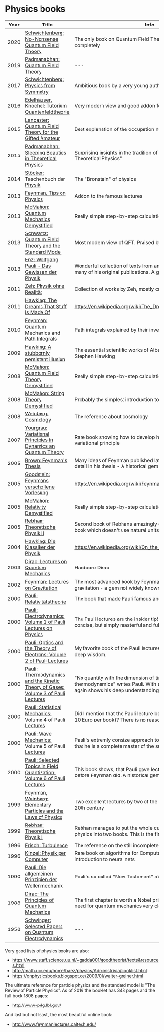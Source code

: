 #  Physics books

| Year | Title                                                                                                                                                                                   | Info                                                                                                                                                               |
|------|-----------------------------------------------------------------------------------------------------------------------------------------------------------------------------------------|--------------------------------------------------------------------------------------------------------------------------------------------------------------------|
| 2020 | [Schwichtenberg: No-Nonsense Quantum Field Theory](https://www.amazon.de/No-Nonsense-Quantum-Field-Theory-Student-Friendly/dp/3948763011/?tag=maierandi-21)                             | The only book on Quantum Field Theory I managed to read completely                                                                                                 |
| 2019 | [Padmanabhan: Quantum Field Theory](https://www.amazon.de/-/en/Thanu-Padmanabhan/dp/3319281712?tag=maierandi-21)                                                                        | ---                                                                                                                                                                |
| 2017 | [Schwichtenberg: Physics from Symmetry](https://www.amazon.de/Physics-Symmetry-Undergraduate-Lecture-Notes/dp/3319666304/?tag=maierandi-21)                                             | Ambitious book by a very young author.                                                                                                                             |
| 2016 | [Edelhäuser, Knochel: Tutorium Quantenfeldtheorie](https://www.amazon.de/Tutorium-Quantenfeldtheorie-wissen-wollten-bisher/dp/3642376754/?tag=maierandi-21)                             | Very modern view and good addon for students of QFT                                                                                                                |
| 2015 | [Lancaster: Quantum Field Theory for the Gifted Amateur](https://www.amazon.de/Quantum-Field-Theory-Gifted-Amateur/dp/019969933X/?tag=maierandi-21)                                     | Best explanation of the occupation number representation                                                                                                           |
| 2015 | [Padmanabhan: Sleeping Beauties in Theoretical Physics](https://www.amazon.de/Sleeping-Beauties-Theoretical-Physics-Padmanabhan/dp/B01FIW5TZU?tag=maierandi-21)                         | Surprising insights in the tradition of Peierls book "Surprises in Theoretical Physics"                                                                            |
| 2014 | [Stöcker: Taschenbuch der Physik](https://www.amazon.de/Taschenbuch-Physik-Horst-Stöcker/dp/3808556757/?tag=maierandi-21)                                                               | The "Bronstein" of physics                                                                                                                                         |
| 2013 | [Feynman, Tips on Physics](https://www.amazon.de/Feynmans-Tips-Physics-Reflections-Insights/dp/0465027970/?tag=maierandi-21)                                                            | Addon to the famous lectures                                                                                                                                       |
| 2013 | [McMahon: Quantum Mechanics Demystified](https://www.amazon.de/Quantum-Mechanics-Demystified-David-McMahon/dp/0071765638/?tag=maierandi-21)                                             | Really simple step-by-step calculations                                                                                                                            |
| 2013 | [Schwartz: Quantum Field Theory and the Standard Model](https://www.amazon.de/Quantum-Field-Theory-Standard-Model/dp/1107034736/?tag=maierandi-21)                                      | Most modern view of QFT. Praised by Edward Witten.                                                                                                                 |
| 2013 | [Enz: Wolfgang Pauli - Das Gewissen der Physik](https://www.amazon.de/Wolfgang-Pauli-Gewissen-Physik-German/dp/3322902714/?tag=maierandi-21)                                            | Wonderful collection of texts from and about Pauli. It includes many of his original publications. A gem!                                                          |
| 2011 | [Zeh: Physik ohne Realität](https://www.amazon.de/Physik-ohne-Realit%C3%A4t-Tiefsinn-Wahnsinn/dp/364221889X?tag=maierandi-21)                                                           | Collection of works by Zeh, mostly crackpot stuff                                                                                                                  |
| 2011 | [Hawking: The Dreams That Stuff Is Made Of](https://www.amazon.de/Dreams-That-Stuff-Made-Physics/dp/0762434341/?tag=maierandi-21)                                                       | https://en.wikipedia.org/wiki/The_Dreams_That_Stuff_Is_Made_Of                                                                                                     |
| 2010 | [Feynman: Quantum Mechanics and Path Integrals](https://www.amazon.de/Dover-Books-Physics-Mechanics-Integrals/dp/0486477223/?tag=maierandi-21)                                          | Path integrals explained by their inventor - Important reference                                                                                                   |
| 2009 | [Hawking: A stubbornly persistent illusion](https://www.amazon.de/-/en/Stephen-Hawking/dp/076243564X?tag=maierandi-21)                                                                  | The essential scientific works of Albert Einstein selected by Stephen Hawking                                                                                      |
| 2008 | [McMahon: Quantum Field Theory Demystified](https://www.amazon.de/Quantum-Field-Theory-Demystified-Self-Teaching/dp/0071543821/?tag=maierandi-21)                                       | Really simple step-by-step calculations                                                                                                                            |
| 2008 | [McMahon: String Theory Demystified](https://www.amazon.de/String-Theory-Demystified-David-McMahon/dp/0071498702//?tag=maierandi-21)                                                    | Probably the simplest introduction to String theory ever written                                                                                                   |
| 2008 | [Weinberg: Cosmology](https://www.amazon.de/Cosmology-Steven-Weinberg/dp/0198526822/?tag=maierandi-21)                                                                                  | The reference about cosmology                                                                                                                                      |
| 2007 | [Yourgrau: Variational Principles in Dynamics an Quantum Theory](https://www.amazon.de/Variational-Principles-Dynamics-Quantum-Physics/dp/0486458881/?tag=maierandi-21)                 | Rare book showing how to develop hydrodynamics from a variational principle                                                                                        |
| 2005 | [Brown: Feynman's Thesis](https://www.amazon.de/Feynmans-Thesis-Approach-Quantum-Theory/dp/9812563660/?tag=maierandi-21)                                                                | Many ideas of Feynman published later are explained in more detail in his thesis - A historical gem                                                                |
| 2005 | [Goodstein: Feynmans verschollene Vorlesung](https://www.amazon.de/Feynmans-verschollene-Vorlesung-Bewegung-Planeten/dp/3492229948/?tag=maierandi-21)                                   | https://en.wikipedia.org/wiki/Feynman's_Lost_Lecture                                                                                                               |
| 2005 | [McMahon: Relativity Demystified](https://www.amazon.de/Relativity-Demystified-David-McMahon-ebook/dp/B008KICUR0/)                                                                      | Really simple step-by-step calculations                                                                                                                            |
| 2005 | [Rebhan: Theoretische Physik II](ww.amazon.de/Quantenmechanik-Relativistische-Quantenfeldtheorie-Elementarteilchentheorie-Thermodynamik/dp/3827402476/?tag=maierandi-21)                | Second book of Rebhans amazingly compact series. The only book which doesn't use natural units for QFT.                                                            |
| 2004 | [Hawking: Die Klassiker der Physik](https://www.amazon.de/Die-Klassiker-Physik-Stephen-Hawking/dp/345509404X/?tag=maierandi-21)                                                         | https://en.wikipedia.org/wiki/On_the_Shoulders_of_Giants_(book)                                                                                                    |
| 2003 | [Dirac: Lectures on Quantum Mechanics](https://www.amazon.de/Lectures-Quantum-Mechanics-Dover-Physics/dp/0486417131?tag=maierandi-21)                                                   | Hardcore Dirac                                                                                                                                                     |
| 2002 | [Feynman: Lectures on Gravitation](https://www.amazon.de/Feynman-Lectures-Gravitation-Frontiers-Physics/dp/0813340381/?tag=maierandi-21)                                                | The most advanced book by Feynman on quantum theory of gravitation - a gem not widely known                                                                        |
| 2000 | [Pauli: Relativitätstheorie](ww.amazon.de/Relativitätstheorie-Domenico-Giulini/dp/3642635482/?tag=maierandi-21)                                                                         | The book that made Pauli famous and was praised by Einstein                                                                                                        |
| 2000 | [Pauli: Electrodynamics: Volume 1 of Pauli Lectures on Physics](https://www.amazon.de/Electrodynamics-Pauli-Lectures-Physics-Vol/dp/0486414574/?tag=maierandi-21)                       | The Pauli lectures are the insider tip! They are very short and concise, but simply masterful and full of gems.                                                    |
| 2000 | [Pauli: Optics and the Theory of Electrons: Volume 2 of Pauli Lectures](https://www.amazon.de/Optics-Theory-Electrons-Lectures-Physics/dp/0486414582/?tag=maierandi-21)                 | My favorite book of the Pauli lectures. Every sentence is full of deep wisdom.                                                                                     |
| 2000 | [Pauli: Thermodynamics and the Kinetic Theory of Gases: Volume 3 of Pauli Lectures](https://www.amazon.de/Thermodynamics-Kinetic-Theory-Gases-Lectures/dp/0486414612/?tag=maierandi-21) | "No quantity with the dimension of time appears in thermodynamics" writes Pauli. With sentences like this Pauli again shows his deep understanding of the subject. |
| 2000 | [Pauli: Statistical Mechanics: Volume 4 of Pauli Lectures](https://www.amazon.de/Statistical-Mechanics-Pauli-Lectures-Physics/dp/0486414604/?tag=maierandi-21)                          | Did I mention that the Pauli lecture books are also very cheap (< 10 Euro per book)? There is no reason to not buy them all.                                       |
| 2000 | [Pauli: Wave Mechanics: Volume 5 of Pauli Lectures](https://www.amazon.de/Wave-Mechanics-Pauli-Lectures-Physics/dp/0486414620/?tag=maierandi-21)                                        | Pauli's extremly consize approach to quantum mechanics shows, that he is a complete master of the subject.                                                         |
| 2000 | [Pauli: Selected Topics in Field Quantization: Volume 6 of Pauli Lectures](https://www.amazon.de/Selected-Topics-Field-Quantization-Lectures/dp/0486414590/)                            | This book shows, that Pauli gave lectures on path integrals even before Feynman did. A historical gem.                                                             |
| 1999 | [Feynman, Weinberg: Elementary Particles and the Laws of Physics](https://www.amazon.de/Elementary-Particles-Laws-Physics-Memorial/dp/0521658624/?tag=maierandi-21)                     | Two excellent lectures by two of the greatest physicists of the 20th century                                                                                       |
| 1999 | [Rebhan: Theoretische Physik I](https://www.amazon.de/Theoretische-Elektrodynamik-Allgemeine-Relativitätstheorie-Kosmologie/dp/3827402468/?tag=maierandi-21)                            | Rebhan manages to put the whole curriculum of theoretical physics into two books. This is the first book of the series.                                            |
| 1996 | [Frisch: Turbulence](https://www.amazon.de/Turbulence-Legacy-N-Kolmogorov/dp/0521457130/?tag=maierandi-21)                                                                              | The reference on the still incomplete theory of turbulence                                                                                                         |
| 1996 | [Kinzel: Physik per Computer](https://www.amazon.de/Physik-per-Computer-Programmierung-physikalischer/dp/3827400201)                                                                    | Rare book on algorithms for Computational Physics including an introduction to neural nets                                                                         |
| 1990 | [Pauli: Die allgemeinen Prinzipien der Wellenmechanik](https://www.amazon.de/Die-allgemeinen-Prinzipien-Wellenmechanik-herausgegeben/dp/3540519491/?tag=maierandi-21)                   | Pauli's so called "New Testament" about wave mechanics                                                                                                             |
| 1988 | [Dirac: The Principles of Quantum Mechanics](https://www.amazon.de/Principles-Quantum-Mechanics-P-Dirac/dp/0198520115/?tag=maierandi-21)                                                | The first chapter is worth a Nobel prize alone - It explains the need for quantum mechanics very clearly                                                           |
| 1958 | [Schwinger: Selected Papers on Quantum Electrodynamics](https://www.amazon.de/Selected-Papers-Quantum-Electrodynamics-Physics/dp/0486604446?tag=maierandi-21)                           | ---                                                                                                                                                                |

Very good lists of physics books are also:

- https://www.staff.science.uu.nl/~gadda001/goodtheorist/texts&resources.html
- http://math.ucr.edu/home/baez/physics/Administrivia/booklist.html
- https://onphysicsbooks.blogspot.de/2009/01/walter-greiner.html

The ultimate reference for particle physics and the standard model is "The Review of Particle Physics". As of 2016 the booklet has 348 pages and the full book 1808 pages:

- http://www-pdg.lbl.gov/

And last but not least, the most beautiful online book:

- http://www.feynmanlectures.caltech.edu/ 
